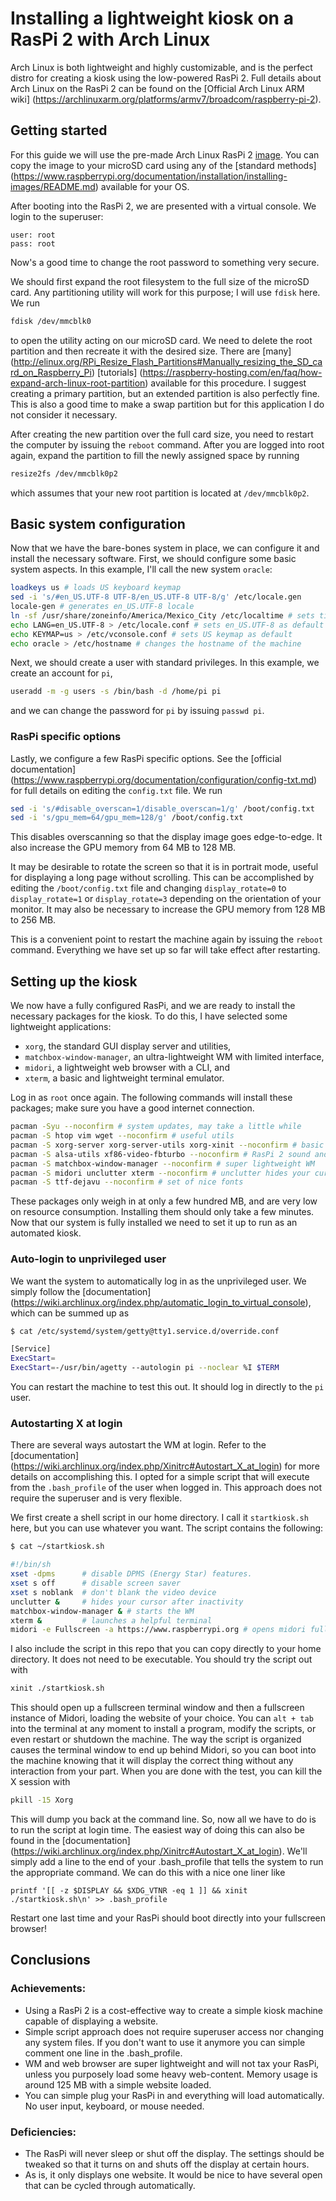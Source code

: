 Installing a lightweight kiosk on a RasPi 2 with Arch Linux
==================================================

Arch Linux is both lightweight and highly customizable, and is the perfect
distro for creating a kiosk using the low-powered RasPi 2. Full details about
Arch Linux on the RasPi 2 can be found on the [Official Arch Linux ARM wiki]
(https://archlinuxarm.org/platforms/armv7/broadcom/raspberry-pi-2).


Getting started
--------------------------------------------------

For this guide we will use the pre-made Arch Linux RasPi 2
[image](https://sourceforge.net/projects/archlinux-rpi2/). You can copy the
image to your microSD card using any of the [standard methods]
(https://www.raspberrypi.org/documentation/installation/installing-images/README.md)
available for your OS.

After booting into the RasPi 2, we are presented with a virtual console. We
login to the superuser:

```
user: root
pass: root
```

Now's a good time to change the root password to something very secure.

We should first expand the root filesystem to the full size of the microSD card.
Any partitioning utility will work for this purpose; I will use `fdisk` here. We
run 

```sh
fdisk /dev/mmcblk0
```

to open the utility acting on our microSD card. We need to delete the root
partition and then recreate it with the desired size. There are [many]
(http://elinux.org/RPi_Resize_Flash_Partitions#Manually_resizing_the_SD_card_on_Raspberry_Pi)
[tutorials]
(https://raspberry-hosting.com/en/faq/how-expand-arch-linux-root-partition)
available for this procedure. I suggest creating a primary partition, but an
extended partition is also perfectly fine. This is also a good time to make a
swap partition but for this application I do not consider it necessary.

After creating the new partition over the full card size, you need to restart
the computer by issuing the `reboot` command. After you are logged into root
again, expand the partition to fill the newly assigned space by running

```sh
resize2fs /dev/mmcblk0p2
```

which assumes that your new root partition is located at `/dev/mmcblk0p2`.


Basic system configuration
--------------------------------------------------

Now that we have the bare-bones system in place, we can configure it and install
the necessary software. First, we should configure some basic system aspects. In
this example, I'll call the new system `oracle`:

```sh
loadkeys us # loads US keyboard keymap
sed -i 's/#en_US.UTF-8 UTF-8/en_US.UTF-8 UTF-8/g' /etc/locale.gen
locale-gen # generates en_US.UTF-8 locale
ln -sf /usr/share/zoneinfo/America/Mexico_City /etc/localtime # sets time zone
echo LANG=en_US.UTF-8 > /etc/locale.conf # sets en_US.UTF-8 as default locale
echo KEYMAP=us > /etc/vconsole.conf # sets US keymap as default
echo oracle > /etc/hostname # changes the hostname of the machine
```

Next, we should create a user with standard privileges. In this example, we
create an account for `pi`,

```sh
useradd -m -g users -s /bin/bash -d /home/pi pi
```

and we can change the password for `pi` by issuing `passwd pi`.


### RasPi specific options

Lastly, we configure a few RasPi specific options. See the
[official documentation]
(https://www.raspberrypi.org/documentation/configuration/config-txt.md) 
for full details on editing the `config.txt` file. We run

```sh
sed -i 's/#disable_overscan=1/disable_overscan=1/g' /boot/config.txt
sed -i 's/gpu_mem=64/gpu_mem=128/g' /boot/config.txt
```

This disables overscanning so that the display image goes edge-to-edge. It also
increase the GPU memory from 64 MB to 128 MB.

It may be desirable to rotate the screen so that it is in portrait mode, useful
for displaying a long page without scrolling. This can be accomplished by
editing the `/boot/config.txt` file and changing `display_rotate=0` to
`display_rotate=1` or `display_rotate=3` depending on the orientation of your
monitor. It may also be necessary to increase the GPU memory from 128 MB to 256
MB. 

This is a convenient point to restart the machine again by issuing the `reboot`
command. Everything we have set up so far will take effect after restarting. 


Setting up the kiosk
--------------------------------------------------

We now have a fully configured RasPi, and we are ready to install the necessary
packages for the kiosk. To do this, I have selected some lightweight
applications:

* `xorg`, the standard GUI display server and utilities,
* `matchbox-window-manager`, an ultra-lightweight WM with limited interface,
* `midori`, a lightweight web browser with a CLI, and
* `xterm`, a basic and lightweight terminal emulator.

Log in as `root` once again. The following commands will install these packages;
make sure you have a good internet connection.

```sh
pacman -Syu --noconfirm # system updates, may take a little while
pacman -S htop vim wget --noconfirm # useful utils
pacman -S xorg-server xorg-server-utils xorg-xinit --noconfirm # basic X11 packages
pacman -S alsa-utils xf86-video-fbturbo --noconfirm # RasPi 2 sound and video drivers
pacman -S matchbox-window-manager --noconfirm # super lightweight WM
pacman -S midori unclutter xterm --noconfirm # unclutter hides your cursor
pacman -S ttf-dejavu --noconfirm # set of nice fonts
```

These packages only weigh in at only a few hundred MB, and are very low on
resource consumption. Installing them should only take a few minutes. Now that
our system is fully installed we need to set it up to run as an automated kiosk.


### Auto-login to unprivileged user

We want the system to automatically log in as the unprivileged user. We simply
follow the [documentation]
(https://wiki.archlinux.org/index.php/automatic_login_to_virtual_console), 
which can be summed up as

```sh
$ cat /etc/systemd/system/getty@tty1.service.d/override.conf

[Service]
ExecStart=
ExecStart=-/usr/bin/agetty --autologin pi --noclear %I $TERM
```

You can restart the machine to test this out. It should log in directly to the
`pi` user.

### Autostarting X at login

There are several ways autostart the WM at login. Refer to the [documentation]
(https://wiki.archlinux.org/index.php/Xinitrc#Autostart_X_at_login) for more
details on accomplishing this. I opted for a simple script that will execute
from the `.bash_profile` of the user when logged in. This approach does not
require the superuser and is very flexible.

We first create a shell script in our home directory. I call it `startkiosk.sh`
here, but you can use whatever you want. The script contains the following:

```sh
$ cat ~/startkiosk.sh

#!/bin/sh
xset -dpms      # disable DPMS (Energy Star) features.
xset s off      # disable screen saver
xset s noblank  # don't blank the video device
unclutter &     # hides your cursor after inactivity
matchbox-window-manager & # starts the WM
xterm &         # launches a helpful terminal
midori -e Fullscreen -a https://www.raspberrypi.org # opens midori fullscreen
```

I also include the script in this repo that you can copy directly to your home
directory. It does not need to be executable. You should try the script out with

```sh
xinit ./startkiosk.sh
```

This should open up a fullscreen terminal window and then a fullscreen instance
of Midori, loading the website of your choice. You can `alt + tab` into the
terminal at any moment to install a program, modify the scripts, or even restart
or shutdown the machine. The way the script is organized causes the terminal
window to end up behind Midori, so you can boot into the machine knowing that it
will display the correct thing without any interaction from your part. When you
are done with the test, you can kill the X session with

```sh
pkill -15 Xorg
```

This will dump you back at the command line. So, now all we have to do is to run
the script at login time. The easiest way of doing this can also be found in the
[documentation]
(https://wiki.archlinux.org/index.php/Xinitrc#Autostart_X_at_login). We'll 
simply add a line to the end of your .bash_profile that tells the system to run
the appropriate command. We can do this with a nice one liner like

```
printf '[[ -z $DISPLAY && $XDG_VTNR -eq 1 ]] && xinit ./startkiosk.sh\n' >> .bash_profile
```

Restart one last time and your RasPi should boot directly into your fullscreen
browser!


Conclusions
--------------------------------------------------

### Achievements: 
* Using a RasPi 2 is a cost-effective way to create a simple kiosk machine
  capable of displaying a website. 
* Simple script approach does not require superuser access nor changing any
  system files. If you don't want to use it anymore you can simple comment one
  line in the .bash_profile.
* WM and web browser are super lightweight and will not tax your RasPi, unless
  you purposely load some heavy web-content. Memory usage is around 125 MB with
  a simple website loaded.
* You can simple plug your RasPi in and everything will load automatically. No
  user input, keyboard, or mouse needed.

### Deficiencies:
* The RasPi will never sleep or shut off the display. The settings should be
  tweaked so that it turns on and shuts off the display at certain hours.
* As is, it only displays one website. It would be nice to have several open
  that can be cycled through automatically.
